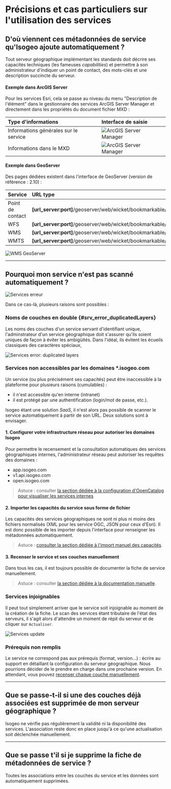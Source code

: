 # Précisions et cas particuliers sur l&apos;utilisation des services

## D&apos;où viennent ces métadonnées de service qu&apos;Isogeo ajoute automatiquement ?

Tout serveur géographique implémentant les standards doit décrire ses capacités techniques (les fameuses *capabilities*) et permettre à son administrateur d&apos;indiquer un point de contact, des mots-clés et une description succincte du serveur.

#### Exemple dans ArcGIS Server

Pour les services Esri, cela se passe au niveau du menu "Description de l&apos;élément" dans le gestionnaire des services ArcGIS Server Manager et directement dans les propriétés du document fichier MXD :

| Type d&apos;informations | Interface de saisie |
| :------------------ | :------------------ |
| Informations générales sur le service | ![ArcGIS Server Manager](/assets/inv_edit_srv_GetCapSource_ArcgisServer.png "Interface de documentation du GetCapabilities dans ArcGIS Server") |
| Informations dans le MXD |![ArcGIS Server Manager](/assets/inv_edit_srv_GetCapSource_arcmap.png "Interface de documentation du GetCapabilities dans ArcMap") |

#### Exemple dans GeoServer

Des pages dédiées existent dans l&apos;interface de GeoServer (version de référence : 2.10) :

| Service          | URL type |
| :--------------- | :------- |
| Point de contact | **[url_server:port]**/geoserver/web/wicket/bookmarkable/org.geoserver.web.admin.ContactPage |
| WFS              | **[url_server:port]**/geoserver/web/wicket/bookmarkable/org.geoserver.wfs.web.WFSAdminPage |
| WMS              | **[url_server:port]**/geoserver/web/wicket/bookmarkable/org.geoserver.wms.web.WMSAdminPage |
| WMTS             | **[url_server:port]**/geoserver/web/wicket/bookmarkable/org.geoserver.gwc.web.wmts.WMTSAdminPage |

![WMS GeoServer](/assets/inv_edit_srv_CLC_WFS_GetCapSource_geoserver.png "Interface de documentation du GetCapabilities du WMS dans GeoServer")

______________

## Pourquoi mon service n&apos;est pas scanné automatiquement ?

![Services erreur](/assets/inv_edit_srv_unreachable.png "Une erreur est survenue durant le scan du service. Impossible de pré-remplir les métadonnées.")

Dans ce cas-là, plusieurs raisons sont possibles :

### Noms de couches en double {#srv_error_duplicatedLayers}

Les noms des couches d&apos;un service servant d&apos;identifiant unique, l&apos;adminstrateur d&apos;un service géographique doit s&apos;assurer qu&apos;ils soient uniques de façon à éviter les ambigüités. Dans l&apos;idéal, ils évitent les écueils classiques des caractères spéciaux, 

![Services error: duplicated layers](/assets/inv_edit_srv_geoserver_duplicatedLayers.png "Doublons dans les noms des couches d&apos;un service")


### Services non accessibles par les domaines \*.isogeo.com

Un service (ou plus précisément ses capacités) peut être inaccessible à la plateforme pour plusieurs raisons (cumulables) :
* il n&apos;est accessible qu&apos;en interne (intranet)
* il est protégé par une authentification (login/mot de passe, etc.).

Isogeo étant une solution *SaaS*, il n&apos;est alors pas possible de scanner le service automatiquement à partir de son URL. Deux solutions sont à envisager.

#### 1. Configurer votre infrastructure réseau pour autoriser les domaines Isogeo

Pour permettre le recensement et la consultation automatiques des services géographiques internes, l&apos;administrateur réseau peut autoriser les requêtes des domaines :
* app.isogeo.com
* v1.api.isogeo.com
* open.isogeo.com

> Astuce : consulter [la section dédiée à la configuration d&apos;OpenCatalog pour visualiser les services internes](../../publish/share_opencatalog.html#oc_proxy)

#### 2. Importer les capacités du service sous forme de fichier

Les capacités des services géographiques ne sont ni plus ni moins des fichiers normalisés (XML pour les service OGC, JSON pour ceux d&apos;Esri). Il est donc possible de les importer depuis l&apos;interface pour renseigner les métadonnées automatiquement.

> Astuce : [consulter la section dédiée à l&apos;import manuel des capacités](srv_howto.html#srv_auto_private).


#### 3. Recenser le service et ses couches manuellement

Dans tous les cas, il est toujours possible de documenter la fiche de service manuellement.

> Astuce : consulter [la section dédiée à la documentation manuelle](srv_howto.html#srv_manual_doc).


### Services injoignables

Il peut tout simplement arriver que le service soit injoignable au moment de la création de la fiche. Le scan des services étant tributaire de l&apos;état des serveurs, il s&apos;agit alors d&apos;attendre un moment de répit du serveur et de cliquer sur `Actualiser`.

![Services update](/assets/inv_edit_srv_update.png "Cliquer sur Actualiser pour mettre à jour les informations des fiches de type service.")


### Prérequis non remplis

Le service ne correspond pas aux prérequis (format, version...) : écrire au support en détaillant la configuration du serveur géographique. Nous pourrions décider de le prendre en charge dans une prochaine version. En attendant, vous pouvez [recenser chaque couche manuellement](srv_howto.html#srv_manual_doc).

_____________

## Que se passe-t-il si une des couches déjà associées est supprimée de mon serveur géographique ?

Isogeo ne vérifie pas régulièrement la validité ni la disponibilité des services. L&apos;association reste donc en place jusqu&apos;à ce qu&apos;une actualisation soit déclenchée manuellement.

_____________

## Que se passe t&apos;il si je supprime la fiche de métadonnées de service ?

Toutes les associations entre les couches du service et les données sont automatiquement supprimées.
